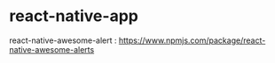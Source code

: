 # react-native-app

react-native-awesome-alert : https://www.npmjs.com/package/react-native-awesome-alerts
 
